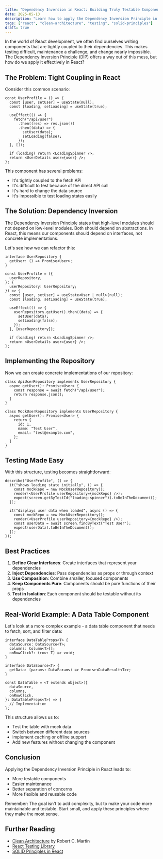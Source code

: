 ```yaml
---
title: "Dependency Inversion in React: Building Truly Testable Components"
date: 2025-05-13
description: "Learn how to apply the Dependency Inversion Principle in React to create more testable, maintainable, and flexible components. A practical guide to writing better React code."
tags: ["react", "clean-architecture", "testing", "solid-principles"]
draft: true
---
```


In the world of React development, we often find ourselves writing components that are tightly coupled to their dependencies. This makes testing difficult, maintenance a challenge, and change nearly impossible. The Dependency Inversion Principle (DIP) offers a way out of this mess, but how do we apply it effectively in React?

## The Problem: Tight Coupling in React

Consider this common scenario:

```tsx
const UserProfile = () => {
  const [user, setUser] = useState(null);
  const [loading, setLoading] = useState(true);

  useEffect(() => {
    fetch("/api/user")
      .then((res) => res.json())
      .then((data) => {
        setUser(data);
        setLoading(false);
      });
  }, []);

  if (loading) return <LoadingSpinner />;
  return <UserDetails user={user} />;
};
```

This component has several problems:

- It's tightly coupled to the fetch API
- It's difficult to test because of the direct API call
- It's hard to change the data source
- It's impossible to test loading states easily

## The Solution: Dependency Inversion

The Dependency Inversion Principle states that high-level modules should not depend on low-level modules. Both should depend on abstractions. In React, this means our components should depend on interfaces, not concrete implementations.

Let's see how we can refactor this:

```tsx
interface UserRepository {
  getUser: () => Promise<User>;
}

const UserProfile = ({
  userRepository,
}: {
  userRepository: UserRepository;
}) => {
  const [user, setUser] = useState<User | null>(null);
  const [loading, setLoading] = useState(true);

  useEffect(() => {
    userRepository.getUser().then((data) => {
      setUser(data);
      setLoading(false);
    });
  }, [userRepository]);

  if (loading) return <LoadingSpinner />;
  return <UserDetails user={user} />;
};
```

## Implementing the Repository

Now we can create concrete implementations of our repository:

```tsx
class ApiUserRepository implements UserRepository {
  async getUser(): Promise<User> {
    const response = await fetch("/api/user");
    return response.json();
  }
}

class MockUserRepository implements UserRepository {
  async getUser(): Promise<User> {
    return {
      id: 1,
      name: "Test User",
      email: "test@example.com",
    };
  }
}
```

## Testing Made Easy

With this structure, testing becomes straightforward:

```tsx
describe("UserProfile", () => {
  it("shows loading state initially", () => {
    const mockRepo = new MockUserRepository();
    render(<UserProfile userRepository={mockRepo} />);
    expect(screen.getByTestId("loading-spinner")).toBeInTheDocument();
  });

  it("displays user data when loaded", async () => {
    const mockRepo = new MockUserRepository();
    render(<UserProfile userRepository={mockRepo} />);
    const userData = await screen.findByText("Test User");
    expect(userData).toBeInTheDocument();
  });
});
```

## Best Practices

1. **Define Clear Interfaces**: Create interfaces that represent your dependencies
2. **Inject Dependencies**: Pass dependencies as props or through context
3. **Use Composition**: Combine smaller, focused components
4. **Keep Components Pure**: Components should be pure functions of their props
5. **Test in Isolation**: Each component should be testable without its dependencies

## Real-World Example: A Data Table Component

Let's look at a more complex example - a data table component that needs to fetch, sort, and filter data:

```tsx
interface DataTableProps<T> {
  dataSource: DataSource<T>;
  columns: Column<T>[];
  onRowClick?: (row: T) => void;
}

interface DataSource<T> {
  getData: (params: DataParams) => Promise<DataResult<T>>;
}

const DataTable = <T extends object>({
  dataSource,
  columns,
  onRowClick,
}: DataTableProps<T>) => {
  // Implementation
};
```

This structure allows us to:

- Test the table with mock data
- Switch between different data sources
- Implement caching or offline support
- Add new features without changing the component

## Conclusion

Applying the Dependency Inversion Principle in React leads to:

- More testable components
- Easier maintenance
- Better separation of concerns
- More flexible and reusable code

Remember: The goal isn't to add complexity, but to make your code more maintainable and testable. Start small, and apply these principles where they make the most sense.

## Further Reading

- [Clean Architecture](https://blog.cleancoder.com/uncle-bob/2012/08/13/the-clean-architecture.html) by Robert C. Martin
- [React Testing Library](https://testing-library.com/docs/react-testing-library/intro/)
- [SOLID Principles in React](https://cekrem.github.io/posts/single-responsibility-principle-in-react)
